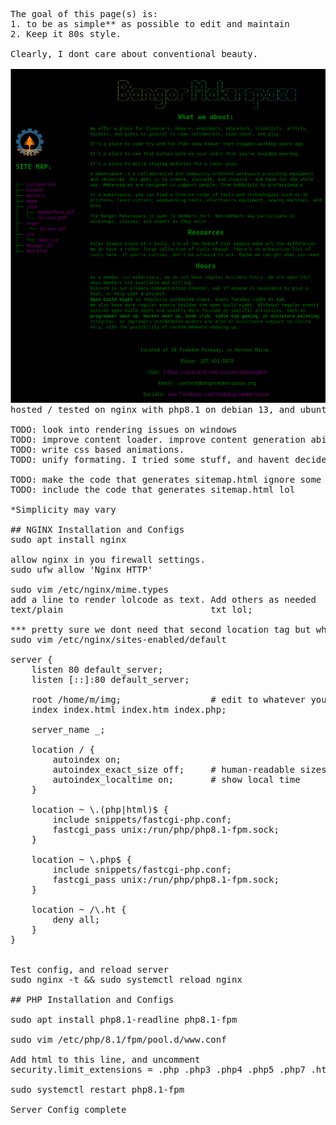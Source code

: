 <pre>
The goal of this page(s) is:
1. to be as simple** as possible to edit and maintain 
2. Keep it 80s style.

Clearly, I dont care about conventional beauty. 

<img src="https://raw.githubusercontent.com/FOSSBOSS/BangorMakerspace_website/main/img/yeah.png"
     alt="Yeah image" width="600" />
hosted / tested on nginx with php8.1 on debian 13, and ubuntu 20.04 <br>
TODO: look into rendering issues on windows
TODO: improve content loader. improve content generation ability.
TODO: write css based animations.
TODO: unify formating. I tried some stuff, and havent decided what I like best.<br>
TODO: make the code that generates sitemap.html ignore some stuff, and easier to autoformat.
TODO: include the code that generates sitemap.html lol

*Simplicity may vary

## NGINX Installation and Configs
sudo apt install nginx

allow nginx in you firewall settings.
sudo ufw allow 'Nginx HTTP' 

sudo vim /etc/nginx/mime.types
add a line to render lolcode as text. Add others as needed
text/plain                            txt lol;

*** pretty sure we dont need that second location tag but whatever Im leaving it for now.
sudo vim /etc/nginx/sites-enabled/default

server {
    listen 80 default_server;
    listen [::]:80 default_server;

    root /home/m/img;                 # edit to whatever your path is
    index index.html index.htm index.php;

    server_name _;

    location / {
        autoindex on;
        autoindex_exact_size off;     # human-readable sizes
        autoindex_localtime on;       # show local time
    }

    location ~ \.(php|html)$ {
        include snippets/fastcgi-php.conf;
        fastcgi_pass unix:/run/php/php8.1-fpm.sock;
    }

    location ~ \.php$ {
        include snippets/fastcgi-php.conf;
        fastcgi_pass unix:/run/php/php8.1-fpm.sock;
    }

    location ~ /\.ht {
        deny all;
    }
}


Test config, and reload server
sudo nginx -t && sudo systemctl reload nginx

## PHP Installation and Configs<br>
sudo apt install php8.1-readline php8.1-fpm 

sudo vim /etc/php/8.1/fpm/pool.d/www.conf

Add html to this line, and uncomment
security.limit_extensions = .php .php3 .php4 .php5 .php7 .html

sudo systemctl restart php8.1-fpm

Server Config complete

</pre>
